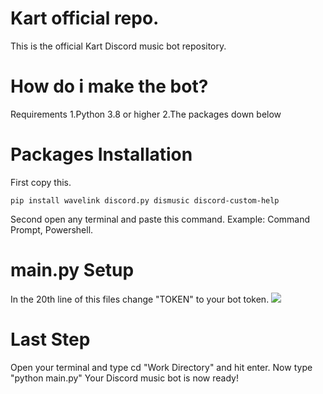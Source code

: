 # Kart official repo.
This is the official Kart Discord music bot repository.

# How do i make the bot?
Requirements
1.Python 3.8 or higher
2.The packages down below

# Packages Installation
First copy this.


    pip install wavelink discord.py dismusic discord-custom-help

Second open any terminal and paste this command.
Example: Command Prompt, Powershell.

# main.py Setup
In the 20th line of this files change "TOKEN" to your bot token.
![](https://cdn.discordapp.com/attachments/913848689389350992/919623842958290964/Screenshot_2021-12-12_081352.png)

 # Last Step
 Open your terminal and type cd "Work Directory" and hit enter.
 Now type "python main.py"
 Your Discord music bot is now ready!
